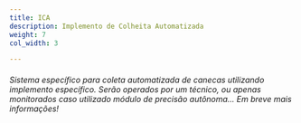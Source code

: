 ```yaml
---
title: ICA
description: Implemento de Colheita Automatizada
weight: 7
col_width: 3

---
```

###### Sistema específico para coleta automatizada de canecas utilizando implemento específico. Serão operados por um técnico, ou apenas monitorados caso utilizado módulo de precisão autônoma... Em breve mais informações!